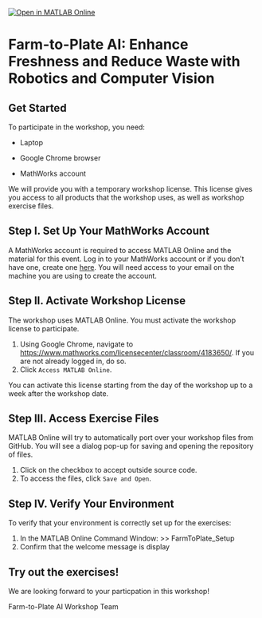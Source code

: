 [![Open in MATLAB Online](https://www.mathworks.com/images/responsive/global/open-in-matlab-online.svg)](https://matlab.mathworks.com/open/github/v1?repo=Brenda-MW/FarmToPlateAI)

# Farm-to-Plate AI: Enhance Freshness and Reduce Waste with Robotics and Computer Vision​ 



## Get Started

To participate in the workshop, you need:  

- Laptop 

- Google Chrome browser 

- MathWorks account 

We will provide you with a temporary workshop license. This license gives you access to all products that the workshop uses, as well as workshop exercise files. 

## Step I. Set Up Your MathWorks Account  

A MathWorks account is required to access MATLAB Online and the material for this event. Log in to your MathWorks account or if you don’t have one, create one [here](https://www.mathworks.com/login?uri=%2Fmwaccount%2F). You will need access to your email on the machine you are using to create the account.  

## Step II. Activate Workshop License  

The workshop uses MATLAB Online. You must activate the workshop license to participate. 
1. Using Google Chrome, navigate to https://www.mathworks.com/licensecenter/classroom/4183650/. If you are not already logged in, do so.
2. Click ``Access MATLAB Online``.
   
You can activate this license starting from the day of the workshop up to a week after the workshop date. 

## Step III. Access Exercise Files 

MATLAB Online will try to automatically port over your workshop files from GitHub. You will see a dialog pop-up for saving and opening the repository of files.  

1. Click on the checkbox to accept outside source code. 
2. To access the files, click ``Save and Open``. 

## Step IV. Verify Your Environment 

To verify that your environment is correctly set up for the exercises: 
1. In the MATLAB Online Command Window: >> FarmToPlate_Setup 
2. Confirm that the welcome message is display

## Try out the exercises! 

We are looking forward to your particpation in this workshop!

Farm-to-Plate AI Workshop Team 
